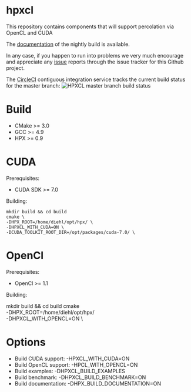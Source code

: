 hpxcl
====

This repository contains components that will support percolation via OpenCL and CUDA

The [documentation](http://stellar-group.github.io/hpxcl/docs/html/index.html) of the nightly build is available.

In any case, if you happen to run into problems we very much encourage and appreciate
any [issue](http://github.com/STEllAR-GROUP/hpxcl/issues) reports through the issue tracker for this Github project.

The [CircleCI](https://circleci.com/gh/STEllAR-GROUP/hpxcl) contiguous
integration service tracks the current build status for the master branch:
![HPXCL master branch build status](https://circleci.com/gh/STEllAR-GROUP/hpxcl/tree/master.svg?style=svg "")

Build
===

- CMake >= 3.0
- GCC >= 4.9 
- HPX >= 0.9

CUDA
==

Prerequisites:

- CUDA SDK >= 7.0

Building:
```
mkdir build && cd build
cmake \
-DHPX_ROOT=/home/diehl/opt/hpx/ \
-DHPXCL_WITH_CUDA=ON \
-DCUDA_TOOLKIT_ROOT_DIR=/opt/packages/cuda-7.0/ \
```

OpenCl
==

Prerequisites:

- OpenCl >= 1.1

Building:

mkdir build && cd build
cmake \
-DHPX_ROOT=/home/diehl/opt/hpx/ \
-DHPXCL_WITH_OPENCL=ON \

Options
==

- Build CUDA support: -HPXCL_WITH_CUDA=ON
- Build OpenCL support: -HPCL_WITH_OPENCL=ON
- Build examples: -DHPXCL_BUILD_EXAMPLES
- Build benchmark: -DHPXCL_BUILD_BENCHMARK=ON  
- Build documentation: -DHPX_BUILD_DOCUMENTATION=ON
